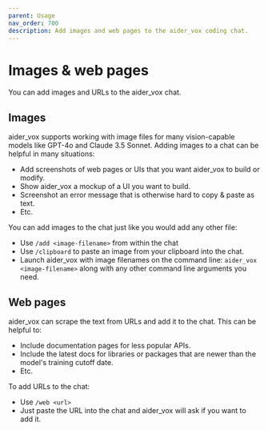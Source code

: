 ```yaml
---
parent: Usage
nav_order: 700
description: Add images and web pages to the aider_vox coding chat.
---
```


# Images & web pages

You can add images and URLs to the aider_vox chat.

## Images

aider_vox supports working with image files for many vision-capable models
like GPT-4o and Claude 3.5 Sonnet.
Adding images to a chat can be helpful in many situations:

- Add screenshots of web pages or UIs that you want aider_vox to build or modify.
- Show aider_vox a mockup of a UI you want to build.
- Screenshot an error message that is otherwise hard to copy & paste as text.
- Etc.

You can add images to the chat just like you would
add any other file:

- Use `/add <image-filename>` from within the chat
- Use `/clipboard` to paste an image from your clipboard into the chat.
- Launch aider_vox with image filenames on the command line: `aider_vox <image-filename>` along with any other command line arguments you need.

## Web pages

aider_vox can scrape the text from URLs and add it to the chat.
This can be helpful to:

- Include documentation pages for less popular APIs.
- Include the latest docs for libraries or packages that are newer than the model's training cutoff date.
- Etc.

To add URLs to the chat:

- Use `/web <url>`
- Just paste the URL into the chat and aider_vox will ask if you want to add it.


